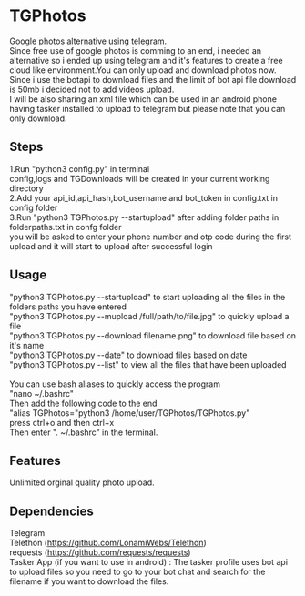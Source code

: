 # TGPhotos
Google photos alternative using telegram.<br>
Since free use of google photos is comming to an end, i needed an alternative so i ended up using telegram and it's features to create a free cloud like environment.You can only upload and download photos now. Since i use the botapi to download files and the limit of bot api file download is 50mb i decided not to add videos upload.  
I will be also sharing an xml file which can be used in an android phone having tasker installed to upload to telegram but please note that you can only download.

## Steps
1.Run "python3 config.py" in terminal
<br>
config,logs and TGDownloads will be created in your current working directory
<br>
2.Add your api_id,api_hash,bot_username and bot_token in config.txt in config folder
<br>
3.Run "python3 TGPhotos.py --startupload" after adding folder paths in folderpaths.txt in confg folder
<br>
you will be asked to enter your phone number and otp code during the first upload and it will start to upload after successful login
<br>

## Usage
"python3 TGPhotos.py --startupload" to start uploading all the files in the folders paths you have entered
<br>
"python3 TGPhotos.py --mupload /full/path/to/file.jpg" to quickly upload a file
<br>
"python3 TGPhotos.py --download filename.png" to download file based on it's name
<br>
"python3 TGPhotos.py --date" to download files based on date
<br>
"python3 TGPhotos.py --list" to view all the files that have been uploaded
<br><br>
You can use bash aliases to quickly access the program<br>
"nano ~/.bashrc"<br>Then add the following code to the end<br>
"alias TGPhotos="python3 /home/user/TGPhotos/TGPhotos.py"<br>
press ctrl+o and then ctrl+x<br>Then enter ". ~/.bashrc" in the terminal.


## Features 
Unlimited orginal quality photo upload.

## Dependencies
Telegram
<br>
Telethon (https://github.com/LonamiWebs/Telethon)
<br>
requests (https://github.com/requests/requests) 
<br>
Tasker App (if you want to use in android) : The tasker profile uses bot api to upload files so you need to go to your bot chat and search for the filename if you want to download the files.

